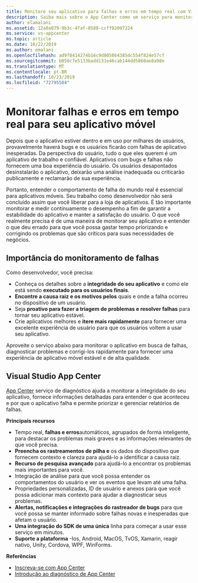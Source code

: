 ```yaml
---
title: Monitore seu aplicativo para falhas e erros em tempo real com Visual Studio App Center
description: Saiba mais sobre o App Center como um serviço para monitorar o aplicativo móvel em busca de falhas e erros.
author: elamalani
ms.assetid: 12a8a079-9b3c-4faf-8588-ccff02097224
ms.service: vs-appcenter
ms.topic: article
ms.date: 10/22/2019
ms.author: emalani
ms.openlocfilehash: ad9f8414274b16c9d805864385dc554f824e57cf
ms.sourcegitcommit: b050c7e5133badd131e46cab144dd5860ae8a98e
ms.translationtype: MT
ms.contentlocale: pt-BR
ms.lasthandoff: 10/23/2019
ms.locfileid: "72795504"
---
```

# <a name="monitor-crashes-and-errors-in-real-time-for-your-mobile-application"></a>Monitorar falhas e erros em tempo real para seu aplicativo móvel
Depois que o aplicativo estiver dentro e em uso por milhares de usuários, provavelmente haverá bugs e os usuários ficarão com falhas de aplicativo inesperadas. Da perspectiva do usuário, tudo o que eles querem é um aplicativo de trabalho e confiável. Aplicativos com bugs e falhas não fornecem uma boa experiência do usuário. Os usuários desapontados desinstalarão o aplicativo, deixarão uma análise inadequada ou criticarão publicamente e reclamarão de sua experiência.

Portanto, entender o comportamento de falha do mundo real é essencial para aplicativos móveis. Seu trabalho como desenvolvedor não será concluído assim que você liberar para a loja de aplicativos. É tão importante monitorar e medir continuamente o desempenho a fim de garantir a estabilidade do aplicativo e manter a satisfação do usuário. O que você realmente precisa é de uma maneira de monitorar seu aplicativo e entender o que deu errado para que você possa gastar tempo priorizando e corrigindo os problemas que são críticos para suas necessidades de negócios.

## <a name="importance-of-crashes-monitoring"></a>Importância do monitoramento de falhas
Como desenvolvedor, você precisa:
- Conheça os detalhes sobre a **integridade do seu aplicativo** e como ele está sendo **executado para os usuários finais**.
- **Encontre a causa raiz e os motivos pelos** quais e onde a falha ocorreu no dispositivo de um usuário.
- Seja **proativo para fazer a triagem de problemas e resolver falhas** para tornar seu aplicativo estável.
- Crie aplicativos melhores e **itere mais rapidamente** para fornecer uma excelente experiência de usuário para que os usuários voltem a usar seu aplicativo.

Aproveite o serviço abaixo para monitorar o aplicativo em busca de falhas, diagnosticar problemas e corrigi-los rapidamente para fornecer uma experiência de aplicativo móvel estável e de alta qualidade.

## <a name="visual-studio-app-center"></a>Visual Studio App Center
[App Center](/appcenter/diagnostics/) serviço de diagnóstico ajuda a monitorar a integridade do seu aplicativo, fornece informações detalhadas para entender o que aconteceu e por que o aplicativo falha e permite priorizar e gerenciar relatórios de falhas.

**Principais recursos**
- Tempo real, **falhas e erros**automáticos, agrupados de forma inteligente, para destacar os problemas mais graves e as informações relevantes de que você precisa.
- **Preencha os rastreamentos de pilha e** os dados do dispositivo que fornecem contexto e clareza para ajudá-lo a identificar a causa raiz.
- **Recurso de pesquisa avançado** para ajudá-lo a encontrar os problemas mais importantes para você.
- Integração de análise para que você possa entender os comportamentos do usuário e ver os eventos que levam até uma falha.
- Propriedades personalizadas, ID de usuário e anexos para que você possa adicionar mais contexto para ajudar a diagnosticar seus problemas.
- **Alertas, notificações e integrações do rastreador de bugs** para que você possa se manter informado sobre falhas novas e inesperadas que afetam o usuário.
- **Uma integração do SDK de uma única** linha para começar a usar esse serviço em minutos.
- **Suporte a plataforma** -Ios, Android, MacOS, TvOS, Xamarin, reagir nativo, Unity, Cordova, WPF, WinForms.

**Referências**
- [Inscreva-se com App Center](https://appcenter.ms/signup?utm_source=Mobile%20Development%20Docs&utm_medium=Azure&utm_campaign=New%20azure%20docs)
- [Introdução ao diagnóstico de App Center](/appcenter/diagnostics/)
